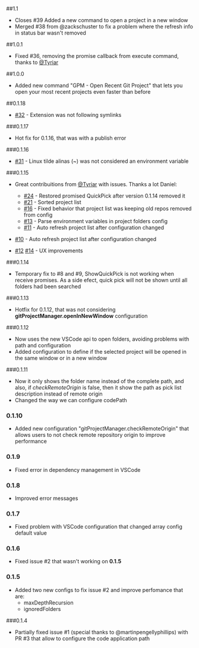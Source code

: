 ##1.1
  - Closes #39 Added a new command to open a project in a new window
  - Merged #38 from @zackschuster to fix a problem where the refresh info in status bar wasn't removed

##1.0.1
  - Fixed #36, removing the promise callback from execute command, thanks to [@Tyriar](https://github.com/Tyriar)

##1.0.0
  - Added new command "GPM - Open Recent Git Project" that lets you open your most recent projects even faster than before

##0.1.18
  - [#32](https://github.com/felipecaputo/git-project-manager/issues/32) - Extension was not following symlinks
  
###0.1.17
  - Hot fix for 0.1.16, that was with a publish error

###0.1.16
  - [#31](https://github.com/felipecaputo/git-project-manager/issues/31) - Linux tilde alinas (~) was not considered an environment variable 

###0.1.15
  - Great contribuitions from [@Tyriar](https://github.com/Tyriar) with issues. Thanks a lot Daniel:
    - [#24](https://github.com/felipecaputo/git-project-manager/issues/24) - Restored promised QuickPick after version 0.1.14 removed it
    - [#21](https://github.com/felipecaputo/git-project-manager/issues/21) - Sorted project list
    - [#16](https://github.com/felipecaputo/git-project-manager/issues/16) - Fixed behavior that project list was keeping old repos removed from config
    - [#13](https://github.com/felipecaputo/git-project-manager/issues/13) - Parse environment variables in project folders config
    - [#11](https://github.com/felipecaputo/git-project-manager/issues/11) - Auto refresh project list after configuration changed


  - [#10](https://github.com/felipecaputo/git-project-manager/issues/10) - Auto refresh project list after configuration changed
  - [#12](https://github.com/felipecaputo/git-project-manager/issues/12) [#14](https://github.com/felipecaputo/git-project-manager/issues/14) - UX improvements


###0.1.14
  - Temporary fix to #8 and #9, ShowQuickPick is not working when receive promises. As a side efect, quick pick will not be shown until
  all folders had been searched

###0.1.13
  - Hotfix for 0.1.12, that was not considering **gitProjectManager.openInNewWindow** configuration

###0.1.12
  - Now uses the new VSCode api to open folders, avoiding problems with path and configuration
  - Added configuration to define if the selected project will be opened in the same window or in a new window

###0.1.11
  - Now it only shows the folder name instead of the complete path, and also, if *checkRemoteOrigin* is
  false, then it show the path as pick list description instead of remote origin
  - Changed the way we can configure codePath

### 0.1.10
  - Added new configuration "gitProjectManager.checkRemoteOrigin" that allows users to
  not check remote repository origin to improve performance

### 0.1.9
  - Fixed error in dependency management in VSCode

### 0.1.8
  - Improved error messages

### 0.1.7
  - Fixed problem with VSCode configuration that changed array config default value

### 0.1.6
  - Fixed issue #2 that wasn't working on **0.1.5**

### 0.1.5
  - Added two new configs to fix issue #2 and improve perfomance that are:
    - maxDepthRecursion
    - ignoredFolders  

###0.1.4
  - Partially fixed issue #1 (special thanks to @martinpengellyphillips) with PR #3 
  that allow to configure the code application path